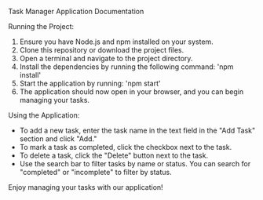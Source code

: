 Task Manager Application Documentation

Running the Project:
1. Ensure you have Node.js and npm installed on your system.
2. Clone this repository or download the project files.
3. Open a terminal and navigate to the project directory.
4. Install the dependencies by running the following command: 'npm install'
5. Start the application by running: 'npm start'
6. The application should now open in your browser, and you can begin managing your tasks.

Using the Application:
- To add a new task, enter the task name in the text field in the "Add Task" section and click "Add."
- To mark a task as completed, click the checkbox next to the task.
- To delete a task, click the "Delete" button next to the task.
- Use the search bar to filter tasks by name or status. You can search for "completed" or "incomplete" to filter by status.

Enjoy managing your tasks with our application!


